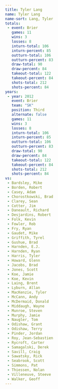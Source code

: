```yaml
---
title: Tyler Lang
name: Tyler Lang
name-sort: Lang, Tyler
totals:
 - event: Brier
   games: 11
   wins: 3
   losses: 8
   inturn-total: 106
   inturn-percent: 85
   outturn-total: 106
   outturn-percent: 83
   draw-total: 90
   draw-percent: 84
   takeout-total: 122
   takeout-percent: 84
   shots-total: 212
   shots-percent: 84
years:
 - year: 2012
   event: Brier
   team: "SK"
   position: Third
   alternate: false
   games: 11
   wins: 3
   losses: 8
   inturn-total: 106
   inturn-percent: 85
   outturn-total: 106
   outturn-percent: 83
   draw-total: 90
   draw-percent: 84
   takeout-total: 122
   takeout-percent: 84
   shots-total: 212
   shots-percent: 84
vs:
 - Bardsley, Mike
 - Borden, Robert
 - Casey, Adam
 - Chorostkowski, Brad
 - Clarey, Sean
 - Cotter, Jim
 - Daneault, Richard
 - Desjardins, Robert
 - Folk, Kevin
 - Fowler, Rob
 - Fry, Ryan
 - Gaudet, Mike
 - Griffith, Tyrel
 - Gushue, Brad
 - Harnden, E.J.
 - Harnden, Ryan
 - Harris, Tyler
 - Howard, Glenn
 - Jacobs, Brad
 - Jones, Scott
 - Koe, Jamie
 - Koe, Kevin
 - Laing, Brent
 - Lyburn, Allan
 - MacKenzie, Tyler
 - McCann, Andy
 - McDermaid, Donald
 - Middaugh, Wayne
 - Munroe, Steven
 - Murphy, Jamie
 - Naugler, Tom
 - Odishaw, Grant
 - Odishaw, Terry
 - Pinder, Jordan
 - Roy, Jean-Sebastien
 - Rycroft, Carter
 - Samagalski, Derek
 - Savill, Craig
 - Sawatsky, Rick
 - Seabrook, Scott
 - Simmons, Pat
 - Thiessen, Nolan
 - Villeneuve, Steeve
 - Walker, Geoff
---
```

